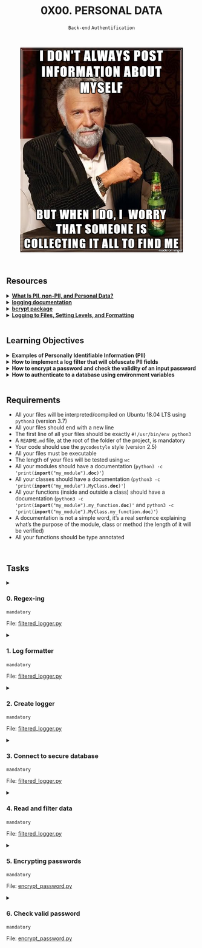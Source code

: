 <h1 align="center"><b>0X00. PERSONAL DATA</b></h1>
<div align="center"><code>Back-end</code> <code>Authentification</code></div>

<br><div align="center"><img src="https://github.com/codenvibes/alx-backend-user-data/blob/master/0x00-personal_data/images/5c48d4f6d4dd8081eb48.png"></div>

<!-- <br>
<hr>
<h3><a href=>Notes</a></h3>
<hr> -->


<!--==================================================-->
<br>

## Resources
<details>
<summary><b><a href="https://piwik.pro/blog/what-is-pii-personal-data/">What Is PII, non-PII, and Personal Data?</a></b></summary><br>


<br><p align="center">※※※※※※※※※※※※</p><br>
</details>


<details>
<summary><b><a href="https://docs.python.org/3/library/logging.html">logging documentation</a></b></summary><br>


<br><p align="center">※※※※※※※※※※※※</p><br>
</details>


<details>
<summary><b><a href="https://github.com/pyca/bcrypt/">bcrypt package</a></b></summary><br>


<br><p align="center">※※※※※※※※※※※※</p><br>
</details>


<details>
<summary><b><a href="https://intranet.alxswe.com/rltoken/XCpI9uvguxlTCsAeRCW6SA">Logging to Files, Setting Levels, and Formatting</a></b></summary><br>


<br><p align="center">※※※※※※※※※※※※</p><br>
</details>



<!--==================================================-->
<br>

## Learning Objectives
<details>
<summary><b><a href=" "> </a>Examples of Personally Identifiable Information (PII)</b></summary><br>


<br><p align="center">※※※※※※※※※※※※</p><br>
</details>


<details>
<summary><b><a href=" "> </a>How to implement a log filter that will obfuscate PII fields</b></summary><br>


<br><p align="center">※※※※※※※※※※※※</p><br>
</details>


<details>
<summary><b><a href=" "> </a>How to encrypt a password and check the validity of an input password</b></summary><br>


<br><p align="center">※※※※※※※※※※※※</p><br>
</details>


<details>
<summary><b><a href=" "> </a>How to authenticate to a database using environment variables</b></summary><br>


<br><p align="center">※※※※※※※※※※※※</p><br>
</details>



<!--==================================================-->
<br>

## Requirements
- All your files will be interpreted/compiled on Ubuntu 18.04 LTS using <code>python3</code> (version 3.7)
- All your files should end with a new line
- The first line of all your files should be exactly <code>#!/usr/bin/env python3</code>
- A <code>README.md</code> file, at the root of the folder of the project, is mandatory
- Your code should use the <code>pycodestyle</code> style (version 2.5)
- All your files must be executable
- The length of your files will be tested using <code>wc</code>
- All your modules should have a documentation (<code>python3 -c 'print(__import__("my_module").__doc__)'</code>)
- All your classes should have a documentation (<code>python3 -c 'print(__import__("my_module").MyClass.__doc__)'</code>)
- All your functions (inside and outside a class) should have a documentation (<code>python3 -c 'print(__import__("my_module").my_function.__doc__)'</code> and <code>python3 -c 'print(__import__("my_module").MyClass.my_function.__doc__)'</code>)
- A documentation is not a simple word, it’s a real sentence explaining what’s the purpose of the module, class or method (the length of it will be verified)
- All your functions should be type annotated

<!--==================================================-->
<br>

## Tasks
<details>
<summary>

### 0. Regex-ing
`mandatory`

File: [filtered_logger.py]()
</summary>

<p>Write a function called <code>filter_datum</code> that returns the log message obfuscated: </p>

<ul>
<li>Arguments:

<ul>
<li><code>fields</code>: a list of strings representing all fields to obfuscate</li>
<li><code>redaction</code>: a string representing by what the field will be obfuscated</li>
<li><code>message</code>: a string representing the log line</li>
<li><code>separator</code>: a string representing by which character is separating all fields in the log line (<code>message</code>)</li>
</ul></li>
<li>The function should use a regex to replace occurrences of certain field values.</li>
<li><code>filter_datum</code> should be less than 5 lines long and use <code>re.sub</code> to perform the substitution with a single regex.</li>
</ul>

<pre><code>bob@dylan:~$ cat main.py
#!/usr/bin/env python3
"""
Main file
"""

filter_datum = __import__('filtered_logger').filter_datum

fields = ["password", "date_of_birth"]
messages = ["name=egg;email=eggmin@eggsample.com;password=eggcellent;date_of_birth=12/12/1986;", "name=bob;email=bob@dylan.com;password=bobbycool;date_of_birth=03/04/1993;"]

for message in messages:
    print(filter_datum(fields, 'xxx', message, ';'))

bob@dylan:~$
bob@dylan:~$ ./main.py
name=egg;email=eggmin@eggsample.com;password=xxx;date_of_birth=xxx;
name=bob;email=bob@dylan.com;password=xxx;date_of_birth=xxx;
bob@dylan:~$
</code></pre>


</details>

<details>
<summary>

### 1. Log formatter
`mandatory`

File: [filtered_logger.py]()
</summary>

<p>Copy the following code into <code>filtered_logger.py</code>.</p>

<pre><code class="python">import logging


class RedactingFormatter(logging.Formatter):
    """ Redacting Formatter class
        """

    REDACTION = "***"
    FORMAT = "[HOLBERTON] %(name)s %(levelname)s %(asctime)-15s: %(message)s"
    SEPARATOR = ";"

    def __init__(self):
        super(RedactingFormatter, self).__init__(self.FORMAT)

    def format(self, record: logging.LogRecord) -&gt; str:
        NotImplementedError
</code></pre>

<p>Update the class to accept a list of strings <code>fields</code> constructor argument.</p>

<p>Implement the <code>format</code> method to filter values in incoming log records using <code>filter_datum</code>. Values for fields in <code>fields</code> should be filtered.</p>

<p>DO NOT extrapolate <code>FORMAT</code> manually. The <code>format</code> method should be less than 5 lines long.</p>

<pre><code>bob@dylan:~$ cat main.py
#!/usr/bin/env python3
"""
Main file
"""

import logging
import re

RedactingFormatter = __import__('filtered_logger').RedactingFormatter

message = "name=Bob;email=bob@dylan.com;ssn=000-123-0000;password=bobby2019;"
log_record = logging.LogRecord("my_logger", logging.INFO, None, None, message, None, None)
formatter = RedactingFormatter(fields=("email", "ssn", "password"))
print(formatter.format(log_record))

bob@dylan:~$
bob@dylan:~$ ./main.py
[HOLBERTON] my_logger INFO 2019-11-19 18:24:25,105: name=Bob; email=***; ssn=***; password=***;
bob@dylan:~$
</code></pre>


</details>

<details>
<summary>

### 2. Create logger
`mandatory`

File: [filtered_logger.py]()
</summary>

<p>Use <a href="https://intranet.alxswe.com/rltoken/cVQXXtttuAobcFjYFKZTow" target="_blank" title="user_data.csv">user_data.csv</a> for this task</p>

<p>Implement a <code>get_logger</code> function that takes no arguments and returns a <code>logging.Logger</code> object.</p>

<p>The logger should be named <code>"user_data"</code> and only log up to <code>logging.INFO</code> level. It should not propagate messages to other loggers.
It should have a <code>StreamHandler</code> with <code>RedactingFormatter</code> as formatter.</p>

<p>Create a tuple <code>PII_FIELDS</code> constant at the root of the module containing the fields from <code>user_data.csv</code> that are considered PII. 
<code>PII_FIELDS</code> can contain only 5 fields - choose the right list of fields that can are considered as “important” PIIs or information that you <strong>must hide</strong> in your logs.
Use it to parameterize the formatter.</p>

<p><strong>Tips:</strong></p>

<ul>
<li><a href="https://intranet.alxswe.com/rltoken/jf71oYqiETchcVhPzQVnyg" target="_blank" title="What Is PII, non-PII, and personal data?">What Is PII, non-PII, and personal data?</a></li>
<li><a href="https://intranet.alxswe.com/rltoken/HznI8kpvBxdnRM92BRoUmQ" target="_blank" title="Uncovering Password Habits">Uncovering Password Habits</a></li>
</ul>

<pre><code>bob@dylan:~$ cat main.py
#!/usr/bin/env python3
"""
Main file
"""

import logging

get_logger = __import__('filtered_logger').get_logger
PII_FIELDS = __import__('filtered_logger').PII_FIELDS

print(get_logger.__annotations__.get('return'))
print("PII_FIELDS: {}".format(len(PII_FIELDS)))

bob@dylan:~$
bob@dylan:~$ ./main.py
&lt;class 'logging.Logger'&gt;
PII_FIELDS: 5
bob@dylan:~$
</code></pre>


</details>

<details>
<summary>

### 3. Connect to secure database
`mandatory`

File: [filtered_logger.py]()
</summary>

<p>Database credentials should NEVER be stored in code or checked into version control. One secure option is to store them as environment variable on the application server.</p>

<p>In this task, you will connect to a secure <code>holberton</code> database to read a <code>users</code> table. 
The database is protected by a username and password that are set as environment variables on the server named <code>PERSONAL_DATA_DB_USERNAME</code> (set the default as “root”), <code>PERSONAL_DATA_DB_PASSWORD</code> (set the default as an empty string) and <code>PERSONAL_DATA_DB_HOST</code> (set the default as “localhost”). </p>

<p>The database name is stored in <code>PERSONAL_DATA_DB_NAME</code>. </p>

<p>Implement a <code>get_db</code> function that returns a connector to the database (<code>mysql.connector.connection.MySQLConnection</code> object). </p>

<ul>
<li>Use the <code>os</code> module to obtain credentials from the environment</li>
<li>Use the module <code>mysql-connector-python</code> to connect to the MySQL database (<code>pip3 install mysql-connector-python</code>)</li>
</ul>

<pre><code>bob@dylan:~$ cat main.sql
-- setup mysql server
-- configure permissions
CREATE DATABASE IF NOT EXISTS my_db;
CREATE USER IF NOT EXISTS root@localhost IDENTIFIED BY 'root';
GRANT ALL PRIVILEGES ON my_db.* TO 'root'@'localhost';

USE my_db;

DROP TABLE IF EXISTS users;
CREATE TABLE users (
    email VARCHAR(256)
);

INSERT INTO users(email) VALUES ("bob@dylan.com");
INSERT INTO users(email) VALUES ("bib@dylan.com");

bob@dylan:~$ 
bob@dylan:~$ cat main.sql | mysql -uroot -p
Enter password: 
bob@dylan:~$ 
bob@dylan:~$ echo "SELECT COUNT(*) FROM users;" | mysql -uroot -p my_db
Enter password: 
2
bob@dylan:~$ 
bob@dylan:~$ cat main.py
#!/usr/bin/env python3
"""
Main file
"""

get_db = __import__('filtered_logger').get_db

db = get_db()
cursor = db.cursor()
cursor.execute("SELECT COUNT(*) FROM users;")
for row in cursor:
    print(row[0])
cursor.close()
db.close()

bob@dylan:~$
bob@dylan:~$ PERSONAL_DATA_DB_USERNAME=root PERSONAL_DATA_DB_PASSWORD=root PERSONAL_DATA_DB_HOST=localhost PERSONAL_DATA_DB_NAME=my_db ./main.py
2
bob@dylan:~$
</code></pre>


</details>

<details>
<summary>

### 4. Read and filter data
`mandatory`

File: [filtered_logger.py]()
</summary>

<p>Implement a <code>main</code> function that takes no arguments and returns nothing.</p>

<p>The function will obtain a database connection using <code>get_db</code> and retrieve all rows in the <code>users</code> table and display each row under a filtered format like this:</p>

<pre><code class="python">[HOLBERTON] user_data INFO 2019-11-19 18:37:59,596: name=***; email=***; phone=***; ssn=***; password=***; ip=e848:e856:4e0b:a056:54ad:1e98:8110:ce1b; last_login=2019-11-14T06:16:24; user_agent=Mozilla/5.0 (compatible; MSIE 9.0; Windows NT 6.1; WOW64; Trident/5.0; KTXN);
</code></pre>

<p>Filtered fields:</p>

<ul>
<li>name</li>
<li>email</li>
<li>phone</li>
<li>ssn</li>
<li>password</li>
</ul>

<p>Only your <code>main</code> function should run when the module is executed.</p>

<pre><code>bob@dylan:~$ cat main.sql
-- setup mysql server
-- configure permissions
CREATE DATABASE IF NOT EXISTS my_db;
CREATE USER IF NOT EXISTS root@localhost IDENTIFIED BY 'root';
GRANT ALL PRIVILEGES ON my_db.* TO root@localhost;

USE my_db;

DROP TABLE IF EXISTS users;
CREATE TABLE users (
    name VARCHAR(256), 
        email VARCHAR(256), 
        phone VARCHAR(16),
    ssn VARCHAR(16), 
        password VARCHAR(256),
    ip VARCHAR(64), 
        last_login TIMESTAMP,
    user_agent VARCHAR(512)
);

INSERT INTO users(name, email, phone, ssn, password, ip, last_login, user_agent) VALUES ("Marlene Wood","hwestiii@att.net","(473) 401-4253","261-72-6780","K5?BMNv","60ed:c396:2ff:244:bbd0:9208:26f2:93ea","2019-11-14 06:14:24","Mozilla/5.0 (Windows NT 10.0; Win64; x64) AppleWebKit/537.36 (KHTML, like Gecko) Chrome/74.0.3729.157 Safari/537.36");
INSERT INTO users(name, email, phone, ssn, password, ip, last_login, user_agent) VALUES ("Belen Bailey","bcevc@yahoo.com","(539) 233-4942","203-38-5395","^3EZ~TkX","f724:c5d1:a14d:c4c5:bae2:9457:3769:1969","2019-11-14 06:16:19","Mozilla/5.0 (Linux; U; Android 4.1.2; de-de; GT-I9100 Build/JZO54K) AppleWebKit/534.30 (KHTML, like Gecko) Version/4.0 Mobile Safari/534.30");

bob@dylan:~$ 
bob@dylan:~$ cat main.sql | mysql -uroot -p
Enter password: 
bob@dylan:~$ 
bob@dylan:~$ echo "SELECT COUNT(*) FROM users;" | mysql -uroot -p my_db
Enter password: 
2
bob@dylan:~$ 
bob@dylan:~$ PERSONAL_DATA_DB_USERNAME=root PERSONAL_DATA_DB_PASSWORD=root PERSONAL_DATA_DB_HOST=localhost PERSONAL_DATA_DB_NAME=my_db ./filtered_logger.py
[HOLBERTON] user_data INFO 2019-11-19 18:37:59,596: name=***; email=***; phone=***; ssn=***; password=***; ip=60ed:c396:2ff:244:bbd0:9208:26f2:93ea; last_login=2019-11-14 06:14:24; user_agent=Mozilla/5.0 (Windows NT 10.0; Win64; x64) AppleWebKit/537.36 (KHTML, like Gecko) Chrome/74.0.3729.157 Safari/537.36;
[HOLBERTON] user_data INFO 2019-11-19 18:37:59,621: name=***; email=***; phone=***; ssn=***; password=***; ip=f724:c5d1:a14d:c4c5:bae2:9457:3769:1969; last_login=2019-11-14 06:16:19; user_agent=Mozilla/5.0 (Linux; U; Android 4.1.2; de-de; GT-I9100 Build/JZO54K) AppleWebKit/534.30 (KHTML, like Gecko) Version/4.0 Mobile Safari/534.30;
bob@dylan:~$
</code></pre>


</details>

<details>
<summary>

### 5. Encrypting passwords
`mandatory`

File: [encrypt_password.py]()
</summary>

<p>User passwords should NEVER be stored in plain text in a database.</p>

<p>Implement a <code>hash_password</code> function that expects one string argument name <code>password</code> and returns a salted, hashed password, which is a byte string.</p>

<p>Use the <code>bcrypt</code> package to perform the hashing (with <code>hashpw</code>).</p>

<pre><code>bob@dylan:~$ cat main.py
#!/usr/bin/env python3
"""
Main file
"""

hash_password = __import__('encrypt_password').hash_password

password = "MyAmazingPassw0rd"
print(hash_password(password))
print(hash_password(password))

bob@dylan:~$
bob@dylan:~$ ./main.py
b'$2b$12$Fnjf6ew.oPZtVksngJjh1.vYCnxRjPm2yt18kw6AuprMRpmhJVxJO'
b'$2b$12$xSAw.bxfSTAlIBglPMXeL.SJnzme3Gm0E7eOEKOVV2OhqOakyUN5m'
bob@dylan:~$
</code></pre>


</details>

<details>
<summary>

### 6. Check valid password
`mandatory`

File: [encrypt_password.py]()
</summary>

<p>Implement an <code>is_valid</code> function that expects 2 arguments and returns a boolean.</p>

<p>Arguments:</p>

<ul>
<li><code>hashed_password</code>:  <code>bytes</code> type</li>
<li><code>password</code>: string type</li>
</ul>

<p>Use <code>bcrypt</code> to validate that the provided password matches the hashed password.</p>

<pre><code>bob@dylan:~$ cat main.py
#!/usr/bin/env python3
"""
Main file
"""

hash_password = __import__('encrypt_password').hash_password
is_valid = __import__('encrypt_password').is_valid

password = "MyAmazingPassw0rd"
encrypted_password = hash_password(password)
print(encrypted_password)
print(is_valid(encrypted_password, password))

bob@dylan:~$
bob@dylan:~$ ./main.py
b'$2b$12$Fnjf6ew.oPZtVksngJjh1.vYCnxRjPm2yt18kw6AuprMRpmhJVxJO'
True
bob@dylan:~$
</code></pre>


</details>

